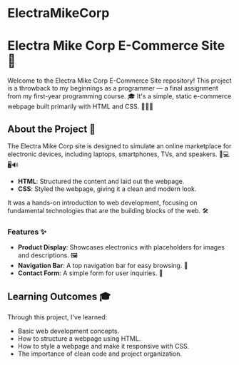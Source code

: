 # ElectraMikeCorp
# Electra Mike Corp E-Commerce Site 🛒

Welcome to the Electra Mike Corp E-Commerce Site repository! This project is a throwback to my beginnings as a programmer — a final assignment from my first-year programming course. 🎓 It's a simple, static e-commerce webpage built primarily with HTML and CSS. 🎨👨‍💻

## About the Project 📖

The Electra Mike Corp site is designed to simulate an online marketplace for electronic devices, including laptops, smartphones, TVs, and speakers. 📱💻🖥️🔊

- **HTML**: Structured the content and laid out the webpage.
- **CSS**: Styled the webpage, giving it a clean and modern look.

It was a hands-on introduction to web development, focusing on fundamental technologies that are the building blocks of the web. 🛠️

### Features ✨

- **Product Display**: Showcases electronics with placeholders for images and descriptions. 🖼️
- **Navigation Bar**: A top navigation bar for easy browsing. 🧭
- **Contact Form**: A simple form for user inquiries. 📩

## Learning Outcomes 🎓

Through this project, I've learned:

- Basic web development concepts.
- How to structure a webpage using HTML.
- How to style a webpage and make it responsive with CSS.
- The importance of clean code and project organization.


